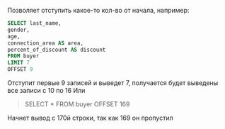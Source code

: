 Позволяет отступить какое-то кол-во от начала, например:


```SQL
SELECT last_name,
gender,
age,
connection_area AS area,
percent_of_discount AS discount 
FROM buyer 
LIMIT 7 
OFFSET 9
```


Отступит первые 9 записей и выведет 7, получается будет выведены все записи с 10 по 16
Или

> SELECT *
> FROM buyer
> OFFSET 169

Начнет вывод с 170й строки, так как 169 он пропустил

